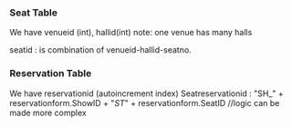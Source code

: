 
### Seat Table
We have venueid (int), hallid(int) note: one venue has many halls

seatid : is combination of venueid-hallid-seatno.

### Reservation Table

We have reservationid (autoincrement index)
Seatreservationid : "SH_" + reservationform.ShowID + "_ST_" + reservationform.SeatID //logic can be made more complex

